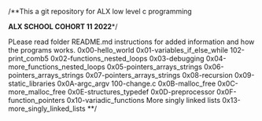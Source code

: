 /**This a git repository for ALX low level c programming

******ALX SCHOOL COHORT 11 2022*******/

PLease read folder README.md instructions for added information and how the programs
works.
0x00-hello_world
0x01-variables_if_else_while
102-print_comb5
0x02-functions_nested_loops
0x03-debugging
0x04-more_functions_nested_loops
0x05-pointers_arrays_strings
0x06-pointers_arrays_strings
0x07-pointers_arrays_strings
0x08-recursion
0x09-static_libraries
0x0A-argc_argv
100-change.c
0x0B-malloc_free
0x0C-more_malloc_free
0x0E-structures_typedef
0x0D-preprocessor
0x0F-function_pointers
0x10-variadic_functions
More singly linked lists
0x13-more_singly_linked_lists
**/